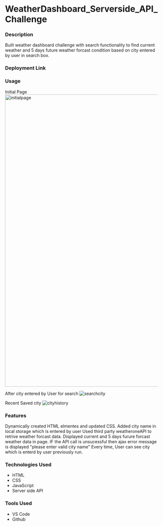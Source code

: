 # WeatherDashboard_Serverside_API_Challenge
### Description
Built weather dashboard challenge with search functionality to find current weather and 5 days future weather forcast condition based on city entered by user in search box. 

### Deployment Link

### Usage
Initial Page
<img width="960" alt="initialpage" src="https://user-images.githubusercontent.com/54869821/184516830-b3439de4-7cbc-4ff6-8323-74edfb86136d.png">


After city entered by User for search
![searchcity](https://user-images.githubusercontent.com/54869821/184516833-683cac90-f9e2-4d73-b6da-ce762430110e.png)


Recent Saved city
![cityhistory](https://user-images.githubusercontent.com/54869821/184516838-cd2b2254-2aee-4ea5-ac0c-5a471222fc29.png)


### Features
Dynamically created HTML elmentes and updated CSS.
Added city name in local storage which is entered by user
Used third party weatheroneAPI to retrive weather forcast data.
Displayed current and 5 days furure forcast weather data in page.
IF the API call is unsucessful then ajax error message is displayed "please enter valid city name"
Every time, User can see city which is enterd by user previously run.

### Technologies Used
- HTML
- CSS
- JavaScript
- Server side API

### Tools Used
- VS Code
- Github


